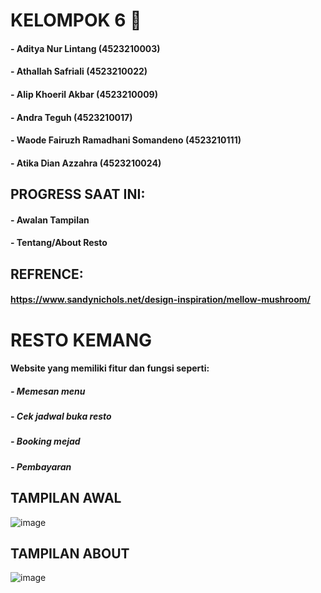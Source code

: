 # KELOMPOK 6 🚀
#### - Aditya Nur Lintang (4523210003)
#### - Athallah Safriali (4523210022)
#### - Alip Khoeril Akbar (4523210009)
#### - Andra Teguh (4523210017)
#### - Waode Fairuzh Ramadhani Somandeno (4523210111)
#### - Atika Dian Azzahra (4523210024)

## PROGRESS SAAT INI:
#### - Awalan Tampilan
#### - Tentang/About Resto

## REFRENCE:
#### https://www.sandynichols.net/design-inspiration/mellow-mushroom/

# RESTO KEMANG
#### Website yang memiliki fitur dan fungsi seperti:
##### - Memesan menu
##### - Cek jadwal buka resto
##### - Booking mejad
##### - Pembayaran

## TAMPILAN AWAL
![image](https://github.com/user-attachments/assets/087c9ba1-838c-4465-bd42-2c8ff84c56e4)

## TAMPILAN ABOUT
![image](https://github.com/user-attachments/assets/90a5f175-846b-480c-a28f-ae73ae9dad48)
